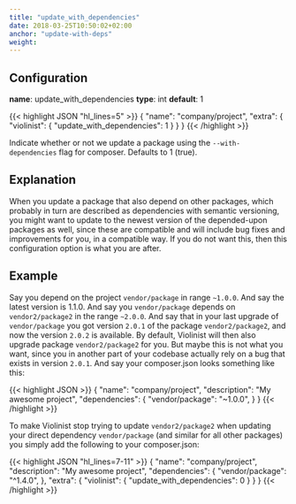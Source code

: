 ```yaml
---
title: "update_with_dependencies"
date: 2018-03-25T10:50:02+02:00
anchor: "update-with-deps"
weight: 
---
```


## Configuration

__name__: update_with_dependencies
__type__: int
__default__: 1

{{< highlight JSON "hl_lines=5" >}}
{
  "name": "company/project",
  "extra": {
    "violinist": {
      "update_with_dependencies": 1
    }
  }
}
{{< /highlight >}}

Indicate whether or not we update a package using the `--with-dependencies` flag for composer. Defaults to 1 (true).

## Explanation

When you update a package that also depend on other packages, which probably in turn are described as dependencies with semantic versioning, you might want to update to the newest version of the depended-upon packages as well, since these are compatible and will include bug fixes and improvements for you, in a compatible way. If you do not want this, then this configuration option is what you are after.

## Example

Say you depend on the project `vendor/package` in range `~1.0.0`. And say the latest version is 1.1.0. And say you `vendor/package` depends on `vendor2/package2` in the range `~2.0.0`. And say that in your last upgrade of `vendor/package` you got version `2.0.1` of the package `vendor2/package2`, and now the version `2.0.2` is available. By default, Violinist will then also upgrade package `vendor2/package2` for you. But maybe this is not what you want, since you in another part of your codebase actually rely on a bug that exists in version `2.0.1`. And say your composer.json looks something like this:

{{< highlight JSON >}}
{
  "name": "company/project",
  "description": "My awesome project",
  "dependencies": {
    "vendor/package": "~1.0.0",
  }
}
{{< /highlight >}}


To make Violinist stop trying to update `vendor2/package2` when updating your direct dependency `vendor/package` (and similar for all other packages) you simply add the following to your composer.json:


{{< highlight JSON "hl_lines=7-11" >}}
{
  "name": "company/project",
  "description": "My awesome project",
  "dependencies": {
    "vendor/package": "^1.4.0",
  },
  "extra": {
    "violinist": {
      "update_with_dependencies": 0
    }
  }
}
{{< /highlight >}}
